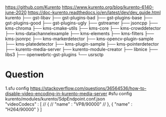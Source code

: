 https://github.com/Kurento
https://www.kurento.org/blog/kurento-6140-june-2020
https://doc-kurento.readthedocs.io/en/latest/dev/dev_guide.html
kurento
├── gst-libav
├── gst-plugins-bad
├── gst-plugins-base
├── gst-plugins-good
├── gst-plugins-ugly
├── gstreamer
├── jsoncpp
├── kms-chroma
├── kms-cmake-utils
├── kms-core
├── kms-crowddetector
├── kms-datachannelexample
├── kms-elements
├── kms-filters
├── kms-jsonrpc
├── kms-markerdetector
├── kms-opencv-plugin-sample
├── kms-platedetector
├── kms-plugin-sample
├── kms-pointerdetector
├── kurento-media-server
├── kurento-module-creator
├── libnice
├── libs3
├── openwebrtc-gst-plugins
└── usrsctp

# Question
1.sfu config
https://stackoverflow.com/questions/36564536/how-to-disable-video-encoding-in-kurento-media-server  #sfu config
kurento/modules/kurento/SdpEndpoint.conf.json  
"videoCodecs" : [
//    {
//      "name" : "VP8/90000"
//    },
    {
      "name" : "H264/90000"
    }
]
